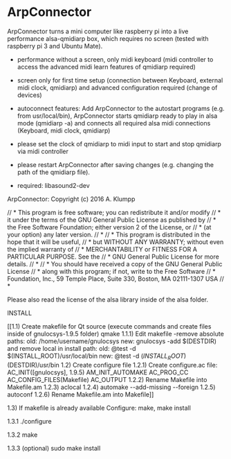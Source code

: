 # ArpConnector

ArpConnector turns a mini computer like raspberry pi into a live performance alsa-qmidiarp box, which requires no screen (tested with raspberry pi 3 and Ubuntu Mate).

- performance without a screen, only midi keyboard  (midi controller to access the advanced midi learn features of qmidiarp required)

- screen only for first time setup (connection between Keyboard, external midi clock, qmidiarp) and advanced configuration required (change of devices)

- autoconnect features: Add ArpConnector to the autostart programs (e.g. from usr/local/bin), ArpConnector starts qmidiarp ready to play in alsa mode (qmidiarp -a) and connects all required alsa midi connections (Keyboard, midi clock, qmidiarp)

- please set the clock of qmidiarp to midi input to start and stop qmidiarp via midi controller 

- please restart ArpConnector after saving changes (e.g. changing the path of the qmidiarp file).

- required: libasound2-dev

ArpConnector: Copyright (c) 2016 A. Klumpp

// *  This program is free software; you can redistribute it and/or modify
// *  it under the terms of the GNU General Public License as published by
// *  the Free Software Foundation; either version 2 of the License, or
// *  (at your option) any later version.
// *
// *  This program is distributed in the hope that it will be useful,
// *  but WITHOUT ANY WARRANTY; without even the implied warranty of
// *  MERCHANTABILITY or FITNESS FOR A PARTICULAR PURPOSE.  See the
// *  GNU General Public License for more details.
// *
// *  You should have received a copy of the GNU General Public License
// *  along with this program; if not, write to the Free Software
// *  Foundation, Inc., 59 Temple Place, Suite 330, Boston, MA  02111-1307 USA
// *

Please also read the license of the alsa library inside of the alsa folder.


INSTALL


[[1.1) Create makefile for Qt source (execute commands and create files inside of gnulocsys-1.9.5 folder)
qmake
1.1.1) Edit makefile
-remove absolute paths:
old: /home/username/gnulocsys
new: gnulocsys
-add $(DESTDIR) and remove local in install path:
old: @test -d $(INSTALL_ROOT)/usr/local/bin 
new: @test -d $(INSTALL_ROOT)$(DESTDIR)/usr/bin 
1.2) Create configure file
1.2.1) Create configure.ac file:
AC_INIT([gnulocsys], 1.9.5)
AM_INIT_AUTOMAKE
AC_PROG_CC
AC_CONFIG_FILES(Makefile)
AC_OUTPUT
1.2.2) Rename Makefile into Makefile.am
1.2.3) aclocal
1.2.4) automake --add-missing --foreign
1.2.5) autoconf
1.2.6) Rename Makefile.am into Makefile]]

1.3) If makefile is already available Configure: make, make install

1.3.1
./configure

1.3.2
make

1.3.3 (optional)
sudo make install
